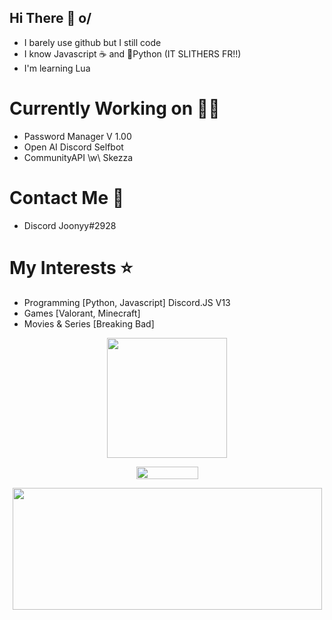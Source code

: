 ## Hi There 👋 o/
- I barely use github but I still code
- I know Javascript ☕ and 🐍Python (IT SLITHERS FR!!)
- I'm learning Lua
# Currently Working on 👷‍♀️
- Password Manager V 1.00
- Open AI Discord Selfbot
- CommunityAPI \w\ Skezza
# Contact Me 🔔
- Discord Joonyy#2928 
# My Interests ⭐
- Programming [Python, Javascript] Discord.JS V13
- Games [Valorant, Minecraft]
- Movies & Series [Breaking Bad]
<p align="center">
  <img width="192" height="192" src="https://user-images.githubusercontent.com/79518089/141609256-ddcafafa-dca0-4cc3-b203-008e441ae2a2.gif">
</p>

<p align="center">
  <img width="99" height="20" src="https://komarev.com/ghpvc/?username=JoonyWoony">
</p>


<p align="center">
  <img width="495" height="195" src="https://github-readme-stats.vercel.app/api?username=JoonyWoony&show_icons=true&theme=radical">
</p>
